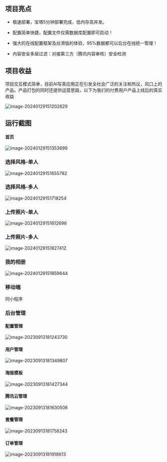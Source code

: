 ## 项目亮点

-  极速部署，宝塔5分钟部署完成，低内存高并发。

-  配置简单快捷，配置文件仅需数据库配置即可启动！

-  强大的在线配置框架及丝滑版的体验，95%数据都可以后台在线统一管理！

-  内容安全多层过滤：对接第三方（腾讯内容审核）安全检测   

## 项目收益

项目交互模式简单，目前AI写真应用正在引发全社会广泛的关注和热议，风口上的产品，产品打包的同时还提供运营思路，以下为我们的付费用户产品上线后的真实收益

![image-20240129151202629](https://qyncdn.heipig.com/zhisui-public/image-20240129151202629.png)

## 运行截图

#### 首页

![image-20240129151353699](https://qyncdn.heipig.com/zhisui-public/image-20240129151353699.png)

### 选择风格-单人

![image-20240129151655782](https://qyncdn.heipig.com/zhisui-public/image-20240129151655782.png)

### 选择风格-多人

![image-20240129151718254](https://qyncdn.heipig.com/zhisui-public/image-20240129151718254.png)

### 上传照片-单人

![image-20240129151812696](https://qyncdn.heipig.com/zhisui-public/image-20240129151812696.png)



### 上传照片-多人

![image-20240129151827412](https://qyncdn.heipig.com/zhisui-public/image-20240129151827412.png)



### 我的相册

![image-20240129151859644](https://qyncdn.heipig.com/zhisui-public/image-20240129151859644.png)

### 移动端

同小程序

### 后台管理

#### 配置管理

![image-20230913181243730](https://qyncdn.heipig.com/zhisui-public/image-20230913181243730.png)

#### 用户管理

![image-20230913181349807](https://qyncdn.heipig.com/zhisui-public/image-20230913181349807.png)

#### 海报模板

![image-20230913181427344](https://qyncdn.heipig.com/zhisui-public/image-20230913181427344.png)

#### 腾讯云管理

![image-20230913181630506](https://qyncdn.heipig.com/zhisui-public/image-20230913181630506.png)

#### 套餐管理

![image-20230913181758243](https://qyncdn.heipig.com/zhisui-public/image-20230913181758243.png)

#### 订单管理

![image-20230913181918613](https://qyncdn.heipig.com/zhisui-public/image-20230913181918613.png)

